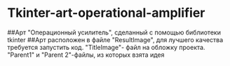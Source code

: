 # Tkinter-art-operational-amplifier
##Арт "Операционный усилитель", сделанный с помощью библиотеки tkinter 
##Арт расположен в файле "ResultImage", для лучшего качества требуется запустить код. "TitleImage"- файл на обложку проекта. "Parent1" и "Parent 2"-файлы, из которых взята идея
